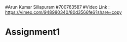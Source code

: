 #Arun Kumar Sillapuram
#700763587
#Video Link : https://vimeo.com/948980340/80d3566fe6?share=copy

# Assignment1
